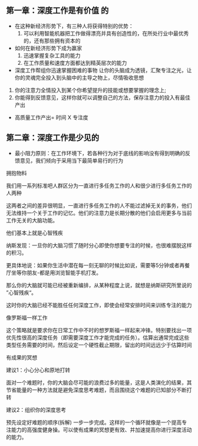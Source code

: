 ## 第一章：深度工作是有价值 的

- 在这种新经济形势下，有三种人将获得特别的优势：
  1. 可以利用智能机器把工作做得漂亮并具有创造性的，在所处行业中最优秀的，还有那些拥有资本的
- 如何在新经济形势下成为赢家
  1. 迅速掌握复杂工具的能力
  2. 在工作质量和速度方面都达到精英层次的能力
- 深度工作帮组你迅速掌握困难的事物
   让你的头脑成为透镜，汇聚专注之光，让你的灵魂完全投入到头脑中的主导之物上，尽情吸收思想

1. 你的注意力全情投入到某个你希望提升的技能或想要掌握的理念上;
2. 你能得到反馈意见，这样你就可以调整自己的方法，保存注意力的投入有最佳产出

- 高质量工作产出= 时间 X 专注度



## 第二章：深度工作是少见的
- 最小阻力原则：在工作环境下，若各种行为对于底线的影响没有得到明确的反馈意见，我们倾向于采用当下最简单易行的行为

拥抱物料



我们用一系列标准吧人群区分为一直进行多任务工作的人和很少进行多任务工作的人两种

这两者之间的差异很明显，一直进行多任务工作的人不能过滤掉无关的事务，他们无法维持一个关于工作的记忆。他们的注意力是长期分散的他们会启用更多与当前工作无关的大脑功能。

他们基本上就是心智残疾



纳斯发现：一旦你的大脑习惯了随时分心即使你想要专注的时候，也很难摆脱这样的积习。

更具体地说：如果你生活中潜在每一刻无聊的时候比如说，需要等5分钟或者再餐厅坐等你朋友-都是用浏览智能手机打发。

那么你的大脑就可能已经被重新编排，从某种程度上说，就想是纳斯研究所里说的 ”心智残疾“。 

这时你的大脑已经不能胜任任何深度工作，即使会经常安排时间来训练专注的能力



像罗斯福一样工作

这个策略就是要求你在日常工作中不时的想罗斯福一样起来冲锋。特别要找出一项优先性很高的深度任务（即需要深度工作才能完成的任务）。估算出通常完成这些类型任务需要的时间，然后设定一个硬性截止期限，留出的时间远远少于估算时间



有成果的冥想



建议1：小心分心和原地打转

面对一个难题时，你的大脑会尽可能的浪费过多的能量，这是人类演化的结果，其节省能量的一种方法就是避免深度思考难题，而且围绕这个难题的已知部分不断打转



建议2：组织你的深度思考

预先设定好难题的顺序(拆解) 一步一步完成。这样的一个循环就像是一个提高专注能力的高强度健身操。可以使有成果的冥想更有效、并加速提高你进行深度活动的能力。